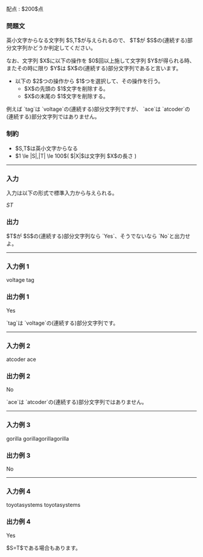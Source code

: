 
<div>

<span>

<span>

<p>
配点 : $200$点
</p>

<div>

<section>

### **問題文**

<p>
英小文字からなる文字列 $S,T$が与えられるので、 $T$が $S$の(連続する)部分文字列かどうか判定してください。
</p>

<p>
なお、文字列 $X$に以下の操作を $0$回以上施して文字列 $Y$が得られる時、またその時に限り $Y$は $X$の(連続する)部分文字列であると言います。
</p>

<ul>

<li>
以下の $2$つの操作から $1$つを選択して、その操作を行う。
<ul>

<li>
$X$の先頭の $1$文字を削除する。
</li>

<li>
$X$の末尾の $1$文字を削除する。
</li>

</ul>

</li>

</ul>

<p>
例えば `tag`は `voltage`の(連続する)部分文字列ですが、 `ace`は `atcoder`の(連続する)部分文字列ではありません。
</p>

</section>

</div>

<div>

<section>

### **制約**

<ul>

<li>
$S,T$は英小文字からなる
</li>

<li>
$1 \le |S|,|T| \le 100$( $|X|$は文字列 $X$の長さ )
</li>

</ul>

</section>

</div>

---

<div>

<div>

<section>

### **入力**

<p>
入力は以下の形式で標準入力から与えられる。
</p>

<div>

$S$$T$
</div>

</section>

</div>

<div>

<section>

### **出力**

<p>
$T$が $S$の(連続する)部分文字列なら `Yes`、そうでないなら `No`と出力せよ。
</p>

</section>

</div>

</div>

---

<div>

<section>

### **入力例 1**

<div>

voltage
tag

</div>

</section>

</div>

<div>

<section>

### **出力例 1**

<div>

Yes

</div>

<p>
`tag`は `voltage`の(連続する)部分文字列です。
</p>

</section>

</div>

---

<div>

<section>

### **入力例 2**

<div>

atcoder
ace

</div>

</section>

</div>

<div>

<section>

### **出力例 2**

<div>

No

</div>

<p>
`ace`は `atcoder`の(連続する)部分文字列ではありません。
</p>

</section>

</div>

---

<div>

<section>

### **入力例 3**

<div>

gorilla
gorillagorillagorilla

</div>

</section>

</div>

<div>

<section>

### **出力例 3**

<div>

No

</div>

</section>

</div>

---

<div>

<section>

### **入力例 4**

<div>

toyotasystems
toyotasystems

</div>

</section>

</div>

<div>

<section>

### **出力例 4**

<div>

Yes

</div>

<p>
$S=T$である場合もあります。
</p>

</section>

</div>

</span>

</span>

</div>
